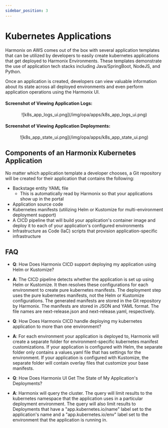 ```yaml
---
sidebar_position: 3
---
```


# Kubernetes Applications

Harmonix on AWS comes out of the box with several application templates that can be utilized by developers to easily create kubernetes applications that get deployed to Harmonix Environments. These templates demonstrate the use of application tech stacks including Java/SpringBoot, NodeJS, and Python.

Once an application is created, developers can view valuable information about its state across all deployed environments and even perform application operations using the Harmonix UI.

#### Screenshot of Viewing Application Logs:
<p align="center">
![k8s_app_logs_ui.png](/img/opa/apps/k8s_app_logs_ui.png)
</p>

#### Screenshot of Viewing Application Deployments:
<p align="center">
![k8s_app_state_ui.png](/img/opa/apps/k8s_app_state_ui.png)
</p>

## Components of an Harmonix Kubernetes Application

No matter which application template a developer chooses, a Git repository will be created for their application that contains the following:

  * Backstage entity YAML file
    * This is automatically read by Harmonix so that your applications show up in the portal
  * Application source code
  * Kubernetes manifests (utilizing Helm or Kustomize for multi-environment deployment support)
  * A CICD pipeline that will build your application's container image and deploy it to each of your application's configured environments
  * Infrastructure as Code (IaC) scripts that provision application-specific infrastructure

## FAQ

  * **Q**: How Does Harmonix CICD support deploying my application using Helm or Kustomize?
  * **A**: The CICD pipeline detects whether the application is set up using Helm or Kustomize. It then resolves these configurations for each environment to create pure kubernetes manifests. The deployment step uses the pure kubernetes manifests, not the Helm or Kustomize configurations. The generated manifests are stored in the Git repository by Harmonix. The manifests are stored in JSON and YAML format. The file names are next-release.json and next-release.yaml, respectively.

  * **Q**: How Does Harmonix CICD handle deploying my kubernetes application to more than one environment?
  * **A**: For each environment your application is deployed to, Harmonix will create a separate folder for environment-specific kubernetes manifest customizations. If your application is configured with Helm, the separate folder only contains a values.yaml file that has settings for the environment. If your application is configured with Kustomize, the separate folder will contain overlay files that customize your base manifests.

  * **Q**: How Does Harmonix UI Get The State of My Application's Deployments?
  * **A**: Harmonix will query the cluster. The query will limit results to the kubernetes namespace that the application uses in a particular deployment environment. The query will also limit results to Deployments that have a "app.kubernetes.io/name" label set to the application's name and a "app.kubernetes.io/env" label set to the environment that the application is running in.

